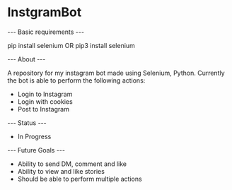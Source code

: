 # InstgramBot

--- Basic requirements ---

pip install selenium OR pip3 install selenium

--- About ---

A repository for my instagram bot made using Selenium, Python. Currently the bot is able to perform the following actions:
- Login to Instagram
- Login with cookies
- Post to Instagram

--- Status ---
- In Progress

--- Future Goals ---
- Ability to send DM, comment and like
- Ability to view and like stories
- Should be able to perform multiple actions
